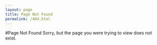```yaml
---
layout: page
title: Page Not Found
permalink: /404.html
---
```

#Page Not Found
Sorry, but the page you were trying to view does not exist.